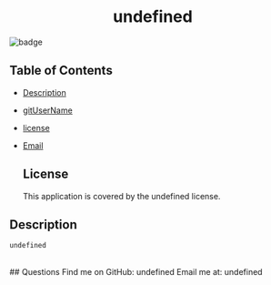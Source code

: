 
  # <h1 align="center">undefined</h1>
  ![badge](https://img.shields.io/badge/license-undefined-brightgreen)
  ## Table of Contents
  - [Description](#description)
  - [gitUserName](#gitUserName)
  - [license](#license)
  - [Email](#email)
    
    ## License
    This application is covered by the undefined license.
    
  ## Description
    undefined
  <br />
  ## Questions
  Find me on GitHub: undefined
  Email me at: undefined
